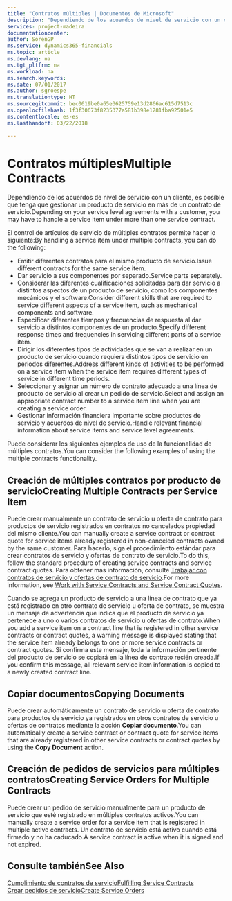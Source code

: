 ```yaml
---
title: "Contratos múltiples | Documentos de Microsoft"
description: "Dependiendo de los acuerdos de nivel de servicio con un cliente, es posible que tenga que gestionar un producto de servicio en más de un contrato de servicio."
services: project-madeira
documentationcenter: 
author: SorenGP
ms.service: dynamics365-financials
ms.topic: article
ms.devlang: na
ms.tgt_pltfrm: na
ms.workload: na
ms.search.keywords: 
ms.date: 07/01/2017
ms.author: sgroespe
ms.translationtype: HT
ms.sourcegitcommit: bec0619be0a65e3625759e13d2866ac615d7513c
ms.openlocfilehash: 1f3f30673f8235377a581b398e1281fba92501e5
ms.contentlocale: es-es
ms.lasthandoff: 03/22/2018

---
```

# <a name="multiple-contracts"></a><span data-ttu-id="c7ece-103">Contratos múltiples</span><span class="sxs-lookup"><span data-stu-id="c7ece-103">Multiple Contracts</span></span>
<span data-ttu-id="c7ece-104">Dependiendo de los acuerdos de nivel de servicio con un cliente, es posible que tenga que gestionar un producto de servicio en más de un contrato de servicio.</span><span class="sxs-lookup"><span data-stu-id="c7ece-104">Depending on your service level agreements with a customer, you may have to handle a service item under more than one service contract.</span></span>  
  
<span data-ttu-id="c7ece-105">El control de artículos de servicio de múltiples contratos permite hacer lo siguiente:</span><span class="sxs-lookup"><span data-stu-id="c7ece-105">By handling a service item under multiple contracts, you can do the following:</span></span>  
  
* <span data-ttu-id="c7ece-106">Emitir diferentes contratos para el mismo producto de servicio.</span><span class="sxs-lookup"><span data-stu-id="c7ece-106">Issue different contracts for the same service item.</span></span>  
* <span data-ttu-id="c7ece-107">Dar servicio a sus componentes por separado.</span><span class="sxs-lookup"><span data-stu-id="c7ece-107">Service parts separately.</span></span>  
* <span data-ttu-id="c7ece-108">Considerar las diferentes cualificaciones solicitadas para dar servicio a distintos aspectos de un producto de servicio, como los componentes mecánicos y el software.</span><span class="sxs-lookup"><span data-stu-id="c7ece-108">Consider different skills that are required to service different aspects of a service item, such as mechanical components and software.</span></span>  
* <span data-ttu-id="c7ece-109">Especificar diferentes tiempos y frecuencias de respuesta al dar servicio a distintos componentes de un producto.</span><span class="sxs-lookup"><span data-stu-id="c7ece-109">Specify different response times and frequencies in servicing different parts of a service item.</span></span>  
* <span data-ttu-id="c7ece-110">Dirigir los diferentes tipos de actividades que se van a realizar en un producto de servicio cuando requiera distintos tipos de servicio en periodos diferentes.</span><span class="sxs-lookup"><span data-stu-id="c7ece-110">Address different kinds of activities to be performed on a service item when the service item requires different types of service in different time periods.</span></span>  
* <span data-ttu-id="c7ece-111">Seleccionar y asignar un número de contrato adecuado a una línea de producto de servicio al crear un pedido de servicio.</span><span class="sxs-lookup"><span data-stu-id="c7ece-111">Select and assign an appropriate contract number to a service item line when you are creating a service order.</span></span>  
* <span data-ttu-id="c7ece-112">Gestionar información financiera importante sobre productos de servicio y acuerdos de nivel de servicio.</span><span class="sxs-lookup"><span data-stu-id="c7ece-112">Handle relevant financial information about service items and service level agreements.</span></span>  
  
<span data-ttu-id="c7ece-113">Puede considerar los siguientes ejemplos de uso de la funcionalidad de múltiples contratos.</span><span class="sxs-lookup"><span data-stu-id="c7ece-113">You can consider the following examples of using the multiple contracts functionality.</span></span>  
  
## <a name="creating-multiple-contracts-per-service-item"></a><span data-ttu-id="c7ece-114">Creación de múltiples contratos por producto de servicio</span><span class="sxs-lookup"><span data-stu-id="c7ece-114">Creating Multiple Contracts per Service Item</span></span>  
<span data-ttu-id="c7ece-115">Puede crear manualmente un contrato de servicio u oferta de contrato para productos de servicio registrados en contratos no cancelados propiedad del mismo cliente.</span><span class="sxs-lookup"><span data-stu-id="c7ece-115">You can manually create a service contract or contract quote for service items already registered in non-canceled contracts owned by the same customer.</span></span> <span data-ttu-id="c7ece-116">Para hacerlo, siga el procedimiento estándar para crear contratos de servicio y ofertas de contrato de servicio.</span><span class="sxs-lookup"><span data-stu-id="c7ece-116">To do this, follow the standard procedure of creating service contracts and service contract quotes.</span></span> <span data-ttu-id="c7ece-117">Para obtener más información, consulte [Trabajar con contratos de servicio y ofertas de contrato de servicio](service-how-to-create-service-contracts-and-service-contract-quotes.md).</span><span class="sxs-lookup"><span data-stu-id="c7ece-117">For more information, see [Work with Service Contracts and Service Contract Quotes](service-how-to-create-service-contracts-and-service-contract-quotes.md).</span></span>  
  
<span data-ttu-id="c7ece-118">Cuando se agrega un producto de servicio a una línea de contrato que ya está registrado en otro contrato de servicio u oferta de contrato, se muestra un mensaje de advertencia que indica que el producto de servicio ya pertenece a uno o varios contratos de servicio u ofertas de contrato.</span><span class="sxs-lookup"><span data-stu-id="c7ece-118">When you add a service item on a contract line that is registered in other service contracts or contract quotes, a warning message is displayed stating that the service item already belongs to one or more service contracts or contract quotes.</span></span> <span data-ttu-id="c7ece-119">Si confirma este mensaje, toda la información pertinente del producto de servicio se copiará en la línea de contrato recién creada.</span><span class="sxs-lookup"><span data-stu-id="c7ece-119">If you confirm this message, all relevant service item information is copied to a newly created contract line.</span></span>  
  
## <a name="copying-documents"></a><span data-ttu-id="c7ece-120">Copiar documentos</span><span class="sxs-lookup"><span data-stu-id="c7ece-120">Copying Documents</span></span>  
<span data-ttu-id="c7ece-121">Puede crear automáticamente un contrato de servicio u oferta de contrato para productos de servicio ya registrados en otros contratos de servicio u ofertas de contratos mediante la acción **Copiar documento**.</span><span class="sxs-lookup"><span data-stu-id="c7ece-121">You can automatically create a service contract or contract quote for service items that are already registered in other service contracts or contract quotes by using the **Copy Document** action.</span></span>  
  
## <a name="creating-service-orders-for-multiple-contracts"></a><span data-ttu-id="c7ece-122">Creación de pedidos de servicios para múltiples contratos</span><span class="sxs-lookup"><span data-stu-id="c7ece-122">Creating Service Orders for Multiple Contracts</span></span>  
<span data-ttu-id="c7ece-123">Puede crear un pedido de servicio manualmente para un producto de servicio que esté registrado en múltiples contratos activos.</span><span class="sxs-lookup"><span data-stu-id="c7ece-123">You can manually create a service order for a service item that is registered in multiple active contracts.</span></span> <span data-ttu-id="c7ece-124">Un contrato de servicio está activo cuando está firmado y no ha caducado.</span><span class="sxs-lookup"><span data-stu-id="c7ece-124">A service contract is active when it is signed and not expired.</span></span>  
  
## <a name="see-also"></a><span data-ttu-id="c7ece-125">Consulte también</span><span class="sxs-lookup"><span data-stu-id="c7ece-125">See Also</span></span>  
[<span data-ttu-id="c7ece-126">Cumplimiento de contratos de servicio</span><span class="sxs-lookup"><span data-stu-id="c7ece-126">Fulfilling Service Contracts</span></span>](service-fulfill-service-contracts.md)  
[<span data-ttu-id="c7ece-127">Crear pedidos de servicio</span><span class="sxs-lookup"><span data-stu-id="c7ece-127">Create Service Orders</span></span>](service-how-to-create-service-orders.md)  

